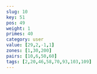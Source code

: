 ```yaml
---
slug: 10
key: 51
pos: 49
weight: 1
primes: 40
category: user
value: [29,2,-1,1]
zones: [1,30,200]
pairs: [10,6,50,60]
tags: [2,20,46,58,70,93,103,109]
---
```

